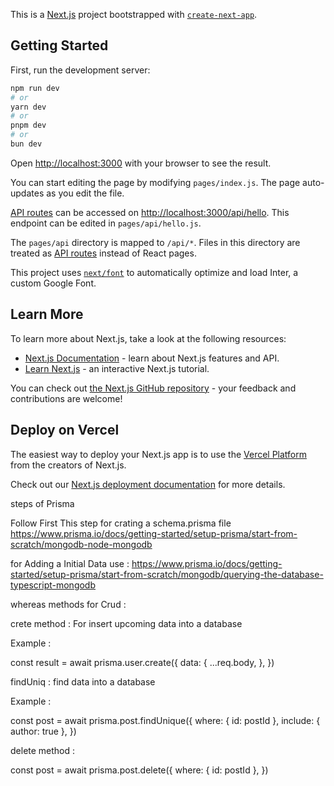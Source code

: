 This is a [Next.js](https://nextjs.org/) project bootstrapped with [`create-next-app`](https://github.com/vercel/next.js/tree/canary/packages/create-next-app).

## Getting Started

First, run the development server:

```bash
npm run dev
# or
yarn dev
# or
pnpm dev
# or
bun dev
```

Open [http://localhost:3000](http://localhost:3000) with your browser to see the result.

You can start editing the page by modifying `pages/index.js`. The page auto-updates as you edit the file.

[API routes](https://nextjs.org/docs/api-routes/introduction) can be accessed on [http://localhost:3000/api/hello](http://localhost:3000/api/hello). This endpoint can be edited in `pages/api/hello.js`.

The `pages/api` directory is mapped to `/api/*`. Files in this directory are treated as [API routes](https://nextjs.org/docs/api-routes/introduction) instead of React pages.

This project uses [`next/font`](https://nextjs.org/docs/basic-features/font-optimization) to automatically optimize and load Inter, a custom Google Font.

## Learn More

To learn more about Next.js, take a look at the following resources:

- [Next.js Documentation](https://nextjs.org/docs) - learn about Next.js features and API.
- [Learn Next.js](https://nextjs.org/learn) - an interactive Next.js tutorial.

You can check out [the Next.js GitHub repository](https://github.com/vercel/next.js/) - your feedback and contributions are welcome!

## Deploy on Vercel

The easiest way to deploy your Next.js app is to use the [Vercel Platform](https://vercel.com/new?utm_medium=default-template&filter=next.js&utm_source=create-next-app&utm_campaign=create-next-app-readme) from the creators of Next.js.

Check out our [Next.js deployment documentation](https://nextjs.org/docs/deployment) for more details.

steps of Prisma

Follow First This step for crating a schema.prisma file
https://www.prisma.io/docs/getting-started/setup-prisma/start-from-scratch/mongodb-node-mongodb

for Adding a Initial Data use :
https://www.prisma.io/docs/getting-started/setup-prisma/start-from-scratch/mongodb/querying-the-database-typescript-mongodb

whereas methods for Crud :

crete method : For insert upcoming data into a database

Example :

const result = await prisma.user.create({
data: {
...req.body,
},
})

findUniq : find data into a database

Example :

const post = await prisma.post.findUnique({
where: { id: postId },
include: { author: true },
})

delete method :

const post = await prisma.post.delete({
where: { id: postId },
})

